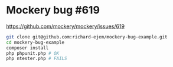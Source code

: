 # Mockery bug #619

https://github.com/mockery/mockery/issues/619

```bash
git clone git@github.com:richard-ejem/mockery-bug-example.git
cd mockery-bug-example
composer install
php phpunit.php # OK
php ntester.php # FAILS
```
